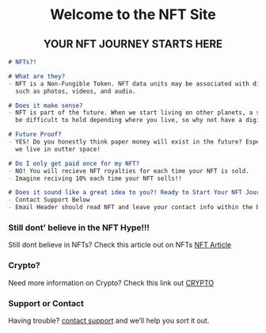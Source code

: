 <h1 align="center">Welcome to the NFT Site</h1>
<h2 align="center">YOUR NFT JOURNEY STARTS HERE</h2>

```markdown
# NFTs?!

# What are they?
- NFT is a Non-Fungible Token. NFT data units may be associated with digital files 
  such as photos, videos, and audio. 

# Does it make sense?
- NFT is part of the future. When we start living on other planets, a simple photo might
  be difficult to hold depending where you live, so why not have a digital version?

# Future Proof?
- YES! Do you honestly think paper money will exist in the future? Especailly when 
  we live in outter space!

# Do I only get paid once for my NFT?
- NO! You will recieve NFT royalties for each time your NFT is sold.
- Imagine reciving 10% each time your NFT sells!!

# Does it sound like a great idea to you?! Ready to Start Your NFT Journey with us!
- Contact Support Below
- Email Header should read NFT and leave your contact info within the body of the email
```
### Still dont' believe in the NFT Hype!!!
Still dont believe in NFTs? Check this article out on NFTs [NFT Article](https://www.cnet.com/culture/internet/bored-ape-yacht-club-nfts-everything-you-need-to-know/)


### Crypto?
Need more information on Crypto? Check this link out [CRYPTO](https://crypto-club.github.io/) 


### Support or Contact
Having trouble? [contact support](https://crypto-club.github.io/contact-us/) and we’ll help you sort it out.